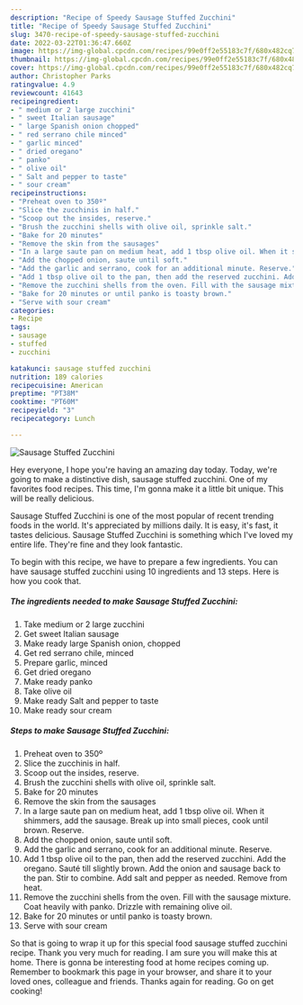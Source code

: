 ```yaml
---
description: "Recipe of Speedy Sausage Stuffed Zucchini"
title: "Recipe of Speedy Sausage Stuffed Zucchini"
slug: 3470-recipe-of-speedy-sausage-stuffed-zucchini
date: 2022-03-22T01:36:47.660Z
image: https://img-global.cpcdn.com/recipes/99e0ff2e55183c7f/680x482cq70/sausage-stuffed-zucchini-recipe-main-photo.jpg
thumbnail: https://img-global.cpcdn.com/recipes/99e0ff2e55183c7f/680x482cq70/sausage-stuffed-zucchini-recipe-main-photo.jpg
cover: https://img-global.cpcdn.com/recipes/99e0ff2e55183c7f/680x482cq70/sausage-stuffed-zucchini-recipe-main-photo.jpg
author: Christopher Parks
ratingvalue: 4.9
reviewcount: 41643
recipeingredient:
- " medium or 2 large zucchini"
- " sweet Italian sausage"
- " large Spanish onion chopped"
- " red serrano chile minced"
- " garlic minced"
- " dried oregano"
- " panko"
- " olive oil"
- " Salt and pepper to taste"
- " sour cream"
recipeinstructions:
- "Preheat oven to 350º"
- "Slice the zucchinis in half."
- "Scoop out the insides, reserve."
- "Brush the zucchini shells with olive oil, sprinkle salt."
- "Bake for 20 minutes"
- "Remove the skin from the sausages"
- "In a large saute pan on medium heat, add 1 tbsp olive oil. When it shimmers, add the sausage. Break up into small pieces, cook until brown. Reserve."
- "Add the chopped onion, saute until soft."
- "Add the garlic and serrano, cook for an additional minute. Reserve."
- "Add 1 tbsp olive oil to the pan, then add the reserved zucchini. Add the oregano. Sauté till slightly brown. Add the onion and sausage back to the pan. Stir to combine. Add salt and pepper as needed. Remove from heat."
- "Remove the zucchini shells from the oven. Fill with the sausage mixture. Coat heavily with panko. Drizzle with remaining olive oil."
- "Bake for 20 minutes or until panko is toasty brown."
- "Serve with sour cream"
categories:
- Recipe
tags:
- sausage
- stuffed
- zucchini

katakunci: sausage stuffed zucchini 
nutrition: 189 calories
recipecuisine: American
preptime: "PT38M"
cooktime: "PT60M"
recipeyield: "3"
recipecategory: Lunch

---
```



![Sausage Stuffed Zucchini](https://img-global.cpcdn.com/recipes/99e0ff2e55183c7f/680x482cq70/sausage-stuffed-zucchini-recipe-main-photo.jpg)

Hey everyone, I hope you're having an amazing day today. Today, we're going to make a distinctive dish, sausage stuffed zucchini. One of my favorites food recipes. This time, I'm gonna make it a little bit unique. This will be really delicious.



Sausage Stuffed Zucchini is one of the most popular of recent trending foods in the world. It's appreciated by millions daily. It is easy, it's fast, it tastes delicious. Sausage Stuffed Zucchini is something which I've loved my entire life. They're fine and they look fantastic.


To begin with this recipe, we have to prepare a few ingredients. You can have sausage stuffed zucchini using 10 ingredients and 13 steps. Here is how you cook that.

<!--inarticleads1-->

##### The ingredients needed to make Sausage Stuffed Zucchini:

1. Take  medium or 2 large zucchini
1. Get  sweet Italian sausage
1. Make ready  large Spanish onion, chopped
1. Get  red serrano chile, minced
1. Prepare  garlic, minced
1. Get  dried oregano
1. Make ready  panko
1. Take  olive oil
1. Make ready  Salt and pepper to taste
1. Make ready  sour cream




<!--inarticleads2-->

##### Steps to make Sausage Stuffed Zucchini:

1. Preheat oven to 350º
1. Slice the zucchinis in half.
1. Scoop out the insides, reserve.
1. Brush the zucchini shells with olive oil, sprinkle salt.
1. Bake for 20 minutes
1. Remove the skin from the sausages
1. In a large saute pan on medium heat, add 1 tbsp olive oil. When it shimmers, add the sausage. Break up into small pieces, cook until brown. Reserve.
1. Add the chopped onion, saute until soft.
1. Add the garlic and serrano, cook for an additional minute. Reserve.
1. Add 1 tbsp olive oil to the pan, then add the reserved zucchini. Add the oregano. Sauté till slightly brown. Add the onion and sausage back to the pan. Stir to combine. Add salt and pepper as needed. Remove from heat.
1. Remove the zucchini shells from the oven. Fill with the sausage mixture. Coat heavily with panko. Drizzle with remaining olive oil.
1. Bake for 20 minutes or until panko is toasty brown.
1. Serve with sour cream




So that is going to wrap it up for this special food sausage stuffed zucchini recipe. Thank you very much for reading. I am sure you will make this at home. There is gonna be interesting food at home recipes coming up. Remember to bookmark this page in your browser, and share it to your loved ones, colleague and friends. Thanks again for reading. Go on get cooking!
